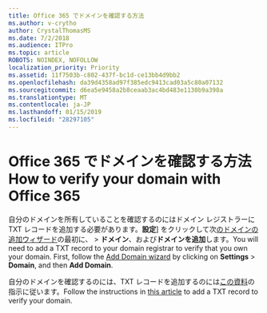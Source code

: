 ```yaml
---
title: Office 365 でドメインを確認する方法
ms.author: v-crytho
author: CrystalThomasMS
ms.date: 7/2/2018
ms.audience: ITPro
ms.topic: article
ROBOTS: NOINDEX, NOFOLLOW
localization_priority: Priority
ms.assetid: 11f7503b-c802-437f-bc1d-ce13bb4d9bb2
ms.openlocfilehash: da39d4358ad97f385edc9413cad03a5c80a07132
ms.sourcegitcommit: d6ea5e9458a2b8ceaab3ac4bd483e1130b9a398a
ms.translationtype: MT
ms.contentlocale: ja-JP
ms.lasthandoff: 01/15/2019
ms.locfileid: "28297105"
---
```

# <a name="how-to-verify-your-domain-with-office-365"></a><span data-ttu-id="36fb4-102">Office 365 でドメインを確認する方法</span><span class="sxs-lookup"><span data-stu-id="36fb4-102">How to verify your domain with Office 365</span></span>

<span data-ttu-id="36fb4-p101">自分のドメインを所有していることを確認するのにはドメイン レジストラーに TXT レコードを追加する必要があります。**設定**] をクリックして次[のドメインの追加ウィザード](https://portal.office.com/adminportal/home#/Domains)の最初に、 \> **ドメイン**、および**ドメインを追加**します。</span><span class="sxs-lookup"><span data-stu-id="36fb4-p101">You will need to add a TXT record to your domain registrar to verify that you own your domain. First, follow the [Add Domain wizard](https://portal.office.com/adminportal/home#/Domains) by clicking on **Settings** \> **Domain**, and then **Add Domain**.</span></span>
  
<span data-ttu-id="36fb4-105">自分のドメインを確認するのには、TXT レコードを追加するのには[この資料](https://support.office.com/article/https://support.office.com/en-us/article/Create-DNS-records-for-Office-365-when-you-manage-your-DNS-records-B0F3FDCA-8A80-4E8E-9EF3-61E8A2A9AB23.aspx)の指示に従います。</span><span class="sxs-lookup"><span data-stu-id="36fb4-105">Follow the instructions in [this article](https://support.office.com/article/https://support.office.com/en-us/article/Create-DNS-records-for-Office-365-when-you-manage-your-DNS-records-B0F3FDCA-8A80-4E8E-9EF3-61E8A2A9AB23.aspx) to add a TXT record to verify your domain.</span></span> 
  

